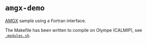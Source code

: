 # `amgx-demo`

[AMGX](https://developer.nvidia.com/amgx) sample using a Fortran interface.

The Makefile has been written to compile on Olympe (CALMIP), see [`.modules.sh`](./.modules.sh).
